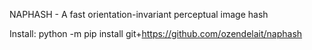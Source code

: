 NAPHASH - 
A fast orientation-invariant perceptual image hash

Install:
python -m pip install git+https://github.com/ozendelait/naphash
